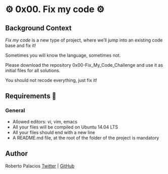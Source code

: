 # :gear: 0x00. Fix my code :gear:


## Background Context
*Fix my code* is a new type of project, where we’ll jump into an existing code base and fix it!

Sometimes you will know the language, sometimes not.

Please download the repository 0x00-Fix_My_Code_Challenge and use it as initial files for all solutions.

You should not recode everything, just fix it!


## Requirements :triangular_ruler:
### General
- Allowed editors: vi, vim, emacs
- All your files will be compiled on Ubuntu 14.04 LTS
- All your files should end with a new line
- A README.md file, at the root of the folder of the project is mandatory

## Author
Roberto Palacios [Twitter](https://twitter.com/robpalacios11) | [GitHub](https://github.com/robpalacios1)
